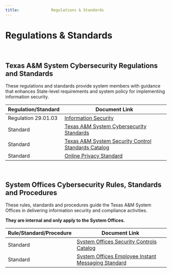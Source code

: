 ```yaml
---
title:              Regulations & Standards
---
```


# Regulations & Standards

<br />

<h2>Texas A&M System Cybersecurity Regulations and Standards</h2>

These regulations and standards provide system members with guidance that enhances State-level requirements and system policy for implementing information security.

| Regulation/Standard | Document Link
|---|---|
| Regulation 29.01.03 | [Information Security](http://policies.tamus.edu/29-01-03.pdf) |
| Standard | [Texas A&M System Cybersecurity Standards](https://cyber-standards.tamus.edu/) |
| Standard | [Texas A&M System Security Control Standards Catalog](https://cyber-standards.tamus.edu/catalog/) |
| Standard | [Online Privacy Standard](https://cyber-standards.tamus.edu/privacy-standard) |

<br />

<h2>System Offices Cybersecurity Rules, Standards and Procedures</h2>

These rules, standards and procedures guide the Texas A&M System Offices in delivering information security and compliance activities. 

**They are internal and only apply to the System Offices.**

| Rule/Standard/Procedure | Document Link
|---|---|
| Standard | [System Offices Security Controls Catalog](https://apps.system.tamus.edu/intranet/its/SO-Security-Control-Standards-Catalog.pdf)
| Standard | [System Offices Employee Instant Messaging Standard](https://apps.system.tamus.edu/intranet/its/EmployeeInstantMessaging.pdf)